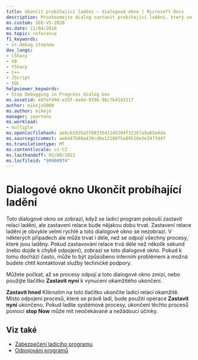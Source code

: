 ```yaml
---
title: Ukončit probíhající ladění – dialogové okno | Microsoft Docs
description: Prozkoumejte dialog zastavit probíhající ladění, který se zobrazí, když se ladicí program pokusí zastavit relaci ladění, ale zastavení relace bude trvat déle.
ms.custom: SEO-VS-2020
ms.date: 11/04/2016
ms.topic: reference
f1_keywords:
- vs.debug.stopnow
dev_langs:
- CSharp
- VB
- FSharp
- C++
- JScript
- SQL
helpviewer_keywords:
- Stop Debugging in Progress dialog box
ms.assetid: ed7ef49d-e25f-4a4d-9396-9bc7b4143117
author: mikejo5000
ms.author: mikejo
manager: jmartens
ms.workload:
- multiple
ms.openlocfilehash: ae8cb1935a5f88335411d5284f32267a9a65e4da
ms.sourcegitcommit: ae6d47b09a439cd0e13180f5e89510e3e347fd47
ms.translationtype: MT
ms.contentlocale: cs-CZ
ms.lasthandoff: 02/08/2021
ms.locfileid: "99904974"
---
```

# <a name="stop-debugging-in-progress-dialog-box"></a>Dialogové okno Ukončit probíhající ladění
Toto dialogové okno se zobrazí, když se ladicí program pokouší zastavit relaci ladění, ale zastavení relace bude nějakou dobu trvat. Zastavení relace ladění je obvykle velmi rychlé a toto dialogové okno se nezobrazí. V některých případech ale může trvat i déle, než se odpojí všechny procesy, které jsou laděny. Pokud zastavování relace trvá déle než několik sekund (nebo dojde k chybě odpojení), zobrazí se toto dialogové okno. Pokud k tomu dochází často, může to být způsobeno interním problémem a možná budete chtít kontaktovat služby technické podpory.

 Můžete počkat, až se procesy odpojí a toto dialogové okno zmizí, nebo použijte tlačítko **Zastavit nyní** k vynucení okamžitého ukončení.

 **Zastavit hned** Kliknutím na toto tlačítko ukončíte ladicí relaci okamžitě. Místo odpojení procesů, které se právě ladí, bude použití operace **Zastavit nyní** ukončeno. Pokud ladíte systémové procesy, ukončení těchto procesů pomocí **stop Now** může mít neočekávané a nežádoucí účinky.

## <a name="see-also"></a>Viz také
- [Zabezpečení ladicího programu](../debugger/debugger-security.md)
- [Odpojování programů](/previous-versions/visualstudio/visual-studio-2010/x1thkxez(v=vs.100))
